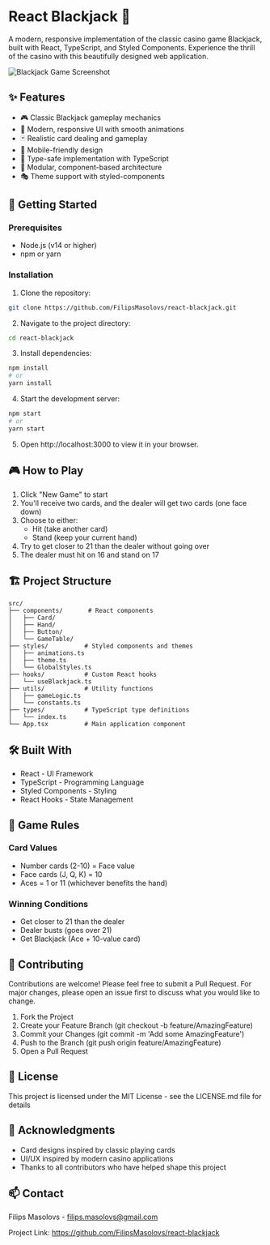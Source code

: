# React Blackjack 🎰

A modern, responsive implementation of the classic casino game Blackjack, built with React, TypeScript, and Styled Components. Experience the thrill of the casino with this beautifully designed web application.

![Blackjack Game Screenshot](screenshot.png)

## ✨ Features

-   🎮 Classic Blackjack gameplay mechanics
-   🎨 Modern, responsive UI with smooth animations
-   🃏 Realistic card dealing and gameplay
-   📱 Mobile-friendly design
-   🎯 Type-safe implementation with TypeScript
-   🧩 Modular, component-based architecture
-   🎭 Theme support with styled-components

## 🚀 Getting Started

### Prerequisites

-   Node.js (v14 or higher)
-   npm or yarn

### Installation

1. Clone the repository:

```bash
git clone https://github.com/FilipsMasolovs/react-blackjack.git
```

2. Navigate to the project directory:

```bash
cd react-blackjack
```

3. Install dependencies:

```bash
npm install
# or
yarn install
```

4. Start the development server:

```bash
npm start
# or
yarn start
```

5. Open http://localhost:3000 to view it in your browser.

## 🎮 How to Play

1. Click "New Game" to start
2. You'll receive two cards, and the dealer will get two cards (one face down)
3. Choose to either:
    - Hit (take another card)
    - Stand (keep your current hand)
4. Try to get closer to 21 than the dealer without going over
5. The dealer must hit on 16 and stand on 17

## 🏗️ Project Structure

```
src/
├── components/       # React components
│   ├── Card/
│   ├── Hand/
│   ├── Button/
│   └── GameTable/
├── styles/          # Styled components and themes
│   ├── animations.ts
│   ├── theme.ts
│   └── GlobalStyles.ts
├── hooks/           # Custom React hooks
│   └── useBlackjack.ts
├── utils/           # Utility functions
│   ├── gameLogic.ts
│   └── constants.ts
├── types/           # TypeScript type definitions
│   └── index.ts
└── App.tsx          # Main application component
```

## 🛠️ Built With

-   React - UI Framework
-   TypeScript - Programming Language
-   Styled Components - Styling
-   React Hooks - State Management

## 📝 Game Rules

### Card Values

-   Number cards (2-10) = Face value
-   Face cards (J, Q, K) = 10
-   Aces = 1 or 11 (whichever benefits the hand)

### Winning Conditions

-   Get closer to 21 than the dealer
-   Dealer busts (goes over 21)
-   Get Blackjack (Ace + 10-value card)

## 🤝 Contributing

Contributions are welcome! Please feel free to submit a Pull Request. For major changes, please open an issue first to discuss what you would like to change.

1. Fork the Project
2. Create your Feature Branch (git checkout -b feature/AmazingFeature)
3. Commit your Changes (git commit -m 'Add some AmazingFeature')
4. Push to the Branch (git push origin feature/AmazingFeature)
5. Open a Pull Request

## 📜 License

This project is licensed under the MIT License - see the LICENSE.md file for details

## 👏 Acknowledgments

-   Card designs inspired by classic playing cards
-   UI/UX inspired by modern casino applications
-   Thanks to all contributors who have helped shape this project

## 📫 Contact

Filips Masolovs - filips.masolovs@gmail.com

Project Link: https://github.com/FilipsMasolovs/react-blackjack
